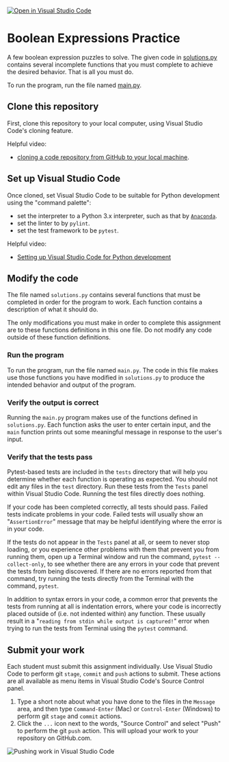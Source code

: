 [![Open in Visual Studio Code](https://classroom.github.com/assets/open-in-vscode-718a45dd9cf7e7f842a935f5ebbe5719a5e09af4491e668f4dbf3b35d5cca122.svg)](https://classroom.github.com/online_ide?assignment_repo_id=15206081&assignment_repo_type=AssignmentRepo)
# Boolean Expressions Practice

A few boolean expression puzzles to solve. The given code in [solutions.py](./solutions.py) contains several incomplete functions that you must complete to achieve the desired behavior. That is all you must do.

To run the program, run the file named [main.py](./main.py).

## Clone this repository

First, clone this repository to your local computer, using Visual Studio Code's cloning feature.

Helpful video:

- [cloning a code repository from GitHub to your local machine](https://www.youtube.com/watch?v=axcny0o1NYo).

## Set up Visual Studio Code

Once cloned, set Visual Studio Code to be suitable for Python development using the "command palette":

- set the interpreter to a Python 3.x interpreter, such as that by [`Anaconda`](https://www.anaconda.com/).
- set the linter to by `pylint`.
- set the test framework to be `pytest`.

Helpful video:

- [Setting up Visual Studio Code for Python development](https://www.youtube.com/watch?v=xsXMzyK1M4I)

## Modify the code

The file named `solutions.py` contains several functions that must be completed in order for the program to work. Each function contains a description of what it should do.

The only modifications you must make in order to complete this assignment are to these functions definitions in this one file. Do not modify any code outside of these function definitions.

### Run the program

To run the program, run the file named `main.py`. The code in this file makes use those functions you have modified in `solutions.py` to produce the intended behavior and output of the program.

### Verify the output is correct

Running the `main.py` program makes use of the functions defined in `solutions.py`. Each function asks the user to enter certain input, and the `main` function prints out some meaningful message in response to the user's input.

### Verify that the tests pass

Pytest-based tests are included in the `tests` directory that will help you determine whether each function is operating as expected. You should not edit any files in the `test` directory. Run these tests from the `Tests` panel within Visual Studio Code. Running the test files directly does nothing.

If your code has been completed correctly, all tests should pass. Failed tests indicate problems in your code. Failed tests will usually show an "`AssertionError`" message that may be helpful identifying where the error is in your code.

If the tests do not appear in the `Tests` panel at all, or seem to never stop loading, or you experience other problems with them that prevent you from running them, open up a Terminal window and run the command, `pytest --collect-only`, to see whether there are any errors in your code that prevent the tests from being discovered. If there are no errors reported from that command, try running the tests directly from the Terminal with the command, `pytest`.

In addition to syntax errors in your code, a common error that prevents the tests from running at all is indentation errors, where your code is incorrectly placed outside of (i.e. not indented within) any function. These usually result in a "`reading from stdin while output is captured!`" error when trying to run the tests from Terminal using the `pytest` command.

## Submit your work

Each student must submit this assignment individually. Use Visual Studio Code to perform git `stage`, `commit` and `push` actions to submit. These actions are all available as menu items in Visual Studio Code's Source Control panel.

1. Type a short note about what you have done to the files in the `Message` area, and then type `Command-Enter` (Mac) or `Control-Enter` (Windows) to perform git `stage` and `commit` actions.
1. Click the `...` icon next to the words, "Source Control" and select "Push" to perform the git `push` action. This will upload your work to your repository on GitHub.com.

![Pushing work in Visual Studio Code](./images/vscode_stage_commit_push.png)
